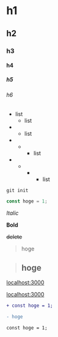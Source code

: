 # h1
## h2
### h3
#### h4
##### h5
###### h6

- list
    - list
- - list
- - - list
- - - - list

`git init`
```ts
const hoge = 1;
```

*Italic*

**Bold**

~~delete~~

>hoge

>## hoge

[localhost:3000](http://localhost:3000)

[localhost:3000](http://localhost:3000)

```diff
+ const hoge = 1;
```

```diff
- hoge
```

```ts:src/hoge.tsx
const hoge = 1;
```
